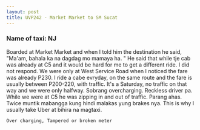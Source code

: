 ```yaml
---
layout: post
title: UVP242 - Market Market to SM Sucat
---
```


### Name of taxi: NJ

Boarded at Market Market and when I told him the destination he said,  "Ma'am,  bahala ka na dagdag mo mamaya ha. " He said that while tje cab was already at C5 and it would be hard for me to get a different ride. I did not respond. We were only at West Service Road when I noticed the fare was already P230. I ride a cabe evryday,  on the same route and the fare is usually between P200-220,  with traffic. It's  a Saturday,  no traffic on that way and we were only halfway. Sobrang overcharging. Reckless driver pa. While we were at C5 he was zipping in and out of traffic. Parang ahas. Twice muntik mabangga kung hindi malakas yung brakes nya. This is why I usually take Uber at bihira na magtaxi. 

```Over charging, Tampered or broken meter```
